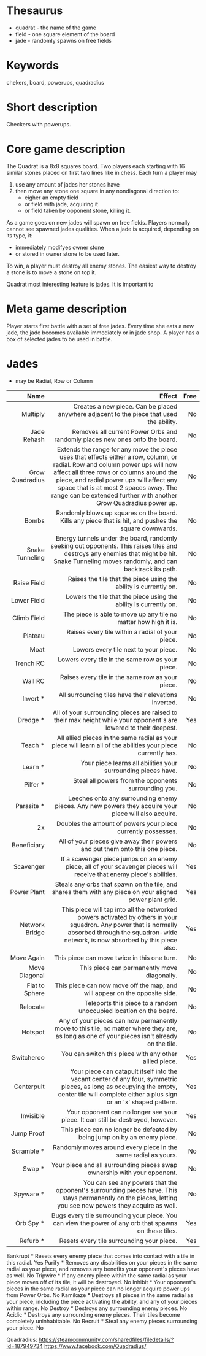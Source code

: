 # Thesaurus
- quadrat - the name of the game
- field   - one square element of the board
- jade    - randomly spawns on free fields

# Keywords
chekers, board, powerups, quadradius

# Short description
Checkers with powerups.

# Core game description
The Quadrat is a 8x8 squares board. Two players each starting with 16 similar stones placed on first two lines like in chess.
Each turn a player may
1. use any amount of jades her stones have
2. then move any stone one square in any nondiagonal direction to:
   - eigher an empty field
   - or field with jade, acquiring it
   - or field taken by opponent stone, killing it.

As a game goes on new jades will spawn on free fields. Players normally cannot see spawned jades qualities. When a jade is acquired, depending on its type, it:
- immediately modifyes owner stone
- or stored in owner stone to be used later.

To win, a player must destroy all enemy stones. The easiest way to destroy a stone is to move a stone on top it.

Quadrat most interesting feature is jades. It is important to

# Meta game description
Player starts first battle with a set of free jades. Every time she eats a new jade, the jade becomes available immediately or in jade shop.
A player has a box of selected jades to be used in battle.

# Jades
- may be Radial, Row or Column

| Name            | Effect                                     | Free         |
|----------------:|-------------------------------------------:|-------------:|
| Multiply        | Creates a new piece. Can be placed anywhere adjacent to the piece that used the ability.                                   | No           |
| Jade Rehash     | Removes all current Power Orbs and randomly places new ones onto the board.                                                | No           |
| Grow Quadradius | Extends the range for any move the piece uses that effects either a row, column, or radial. Row and column power ups will now affect all three rows or columns around the piece, and radial power ups will affect any space that is at most 2 spaces away. The range can be extended further with another Grow Quadradius power up.                              | No           |
| Bombs           | Randomly blows up squares on the board. Kills any piece that is hit, and pushes the square downwards.                  | No           |
| Snake Tunneling | Energy tunnels under the board, randomly seeking out opponents. This raises tiles and destroys any enemies that might be hit. Snake Tunneling moves randomly, and can backtrack its path.          | No           |
| Raise Field     | Raises the tile that the piece using the ability is currently on.                                                  | No           |
| Lower Field     | Lowers the tile that the piece using the ability is currently on.                                                  | No           |
| Climb Field     | The piece is able to move up any tile no matter how high it is.                                                            | No           |
| Plateau         | Raises every tile within a radial of your piece.                                                                           | No           |
| Moat            | Lowers every tile next to your piece.      | No           |
| Trench RC       | Lowers every tile in the same row as your piece.                                                                           | No           |
| Wall RC         | Raises every tile in the same row as your piece.                                                                           | No           |
| Invert *        | All surrounding tiles have their elevations inverted.                                                                      | No           |
| Dredge *        | All of your surrounding pieces are raised to their max height while your opponent's are lowered to their deepest.     | Yes          |
| Teach *         | All allied pieces in the same radial as your piece will learn all of the abilities your piece currently has.           | No           |
| Learn *         | Your piece learns all abilities your surrounding pieces have.                                                          | No           |
| Pilfer *        | Steal all powers from the opponents surrounding you.                                                                       | No           |
| Parasite *      | Leeches onto any surrounding enemy pieces. Any new powers they acquire your piece will also acquire.                     | No           |
| 2x              | Doubles the amount of powers your piece currently possesses.                                                     | No           |
| Beneficiary     | All of your pieces give away their powers and put them onto this one piece.                                                | No           |
| Scavenger       | If a scavenger piece jumps on an enemy piece, all of your scavenger pieces will receive that enemy piece's abilities.    | Yes          |
| Power Plant     | Steals any orbs that spawn on the tile, and shares them with any piece on your aligned power plant grid.               | Yes          |
| Network Bridge  | This piece will tap into all the networked powers activated by others in your squadron. Any power that is normally absorbed through the squadron-wide network, is now absorbed by this piece also.     | Yes          |
| Move Again      | This piece can move twice in this one turn.| No           |
| Move Diagonal   | This piece can permanently move diagonally.| No           |
| Flat to Sphere  | This piece can now move off the map, and will appear on the opposite side.                                                 | No           |
| Relocate        | Teleports this piece to a random unoccupied location on the board.                                                         | No           |
| Hotspot         | Any of your pieces can now permanently move to this tile, no matter where they are, as long as one of your pieces isn't already on the tile.                                                          | No           |
| Switcheroo      | You can switch this piece with any other allied piece.                                                                     | Yes          |
| Centerpult      | Your piece can catapult itself into the vacant center of any four, symmetric pieces, as long as occupying the empty, center tile will complete either a plus sign or an 'x' shaped pattern. | Yes          |
| Invisible | Your opponent can no longer see your piece. It can still be destroyed, however. | Yes |
| Jump Proof | This piece can no longer be defeated by being jump on by an enemy piece. | No |
| Scramble * | Randomly moves around every piece in the same radial as yours. | No |
| Swap * | Your piece and all surrounding pieces swap ownership with your opponent. | No |
| Spyware * | You can see any powers that the opponent's surrounding pieces have. This stays permanently on the pieces, letting you see new powers they acquire as well. | No |
| Orb Spy * | Bugs every tile surrounding your piece. You can view the power of any orb that spawns on these tiles. | Yes |
| Refurb * | Resets every tile surrounding your piece. | Yes |
Bankrupt *
Resets every enemy piece that comes into contact with a tile in this radial.
Yes
Purify *
Removes any disabilities on your pieces in the same radial as your piece, and removes any benefits your opponent's pieces have as well.
No
Tripwire *
If any enemy piece within the same radial as your piece moves off of its tile, it will be destroyed.
No
Inhibit *
Your opponent's pieces in the same radial as your piece can no longer acquire power ups from Power Orbs.
No
Kamikaze *
Destroys all pieces in the same radial as your piece, including the piece activating the ability, and any of your pieces within range.
No
Destroy *
Destroys any surrounding enemy pieces.
No
Acidic *
Destroys any surrounding enemy pieces. Their tiles become completely uninhabitable.
No
Recruit *
Steal any enemy pieces surrounding your piece.
No

Quadradius:
https://steamcommunity.com/sharedfiles/filedetails/?id=187949734
https://www.facebook.com/Quadradius/